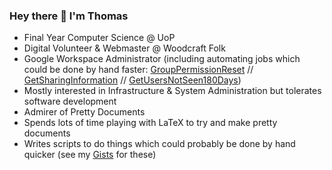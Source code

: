 ### Hey there 👋 I'm Thomas

- Final Year Computer Science @ UoP
- Digital Volunteer & Webmaster @ Woodcraft Folk
- Google Workspace Administrator (including automating jobs which could be done by hand faster: [GroupPermissionReset]([https://github.com/ThomasBoxall/google-admin-scripts](https://github.com/ThomasBoxall/google-admin-scripts/tree/main/GroupPermissionReset)) // [GetSharingInformation](https://github.com/ThomasBoxall/get-sharing-information) // [GetUsersNotSeen180Days](https://github.com/ThomasBoxall/google-admin-scripts/tree/main/GetUsersNotSeen180Days))
- Mostly interested in Infrastructure & System Administration but tolerates software development
- Admirer of Pretty Documents
- Spends lots of time playing with LaTeX to try and make pretty documents
- Writes scripts to do things which could probably be done by hand quicker (see my [Gists](https://gist.github.com/ThomasBoxall) for these)
